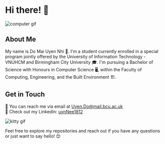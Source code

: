 # Hi there! 👋
![computer gif](https://i.pinimg.com/originals/57/18/5d/57185d2176d7cbaebdb74c00ce1b9ebf.gif)
## About Me
My name is Do Mai Uyen Nhi 🌸. I'm a student currently enrolled in a special program jointly offered by the University of Information Technology - VNUHCM and Birmingham City University 🎓. I'm pursuing a Bachelor of Science with Honours in Computer Science 🖥️, within the Faculty of Computing, Engineering, and the Built Environment 🏗️.

## Get in Touch
💌 You can reach me via email at [Uyen.Do@mail.bcu.ac.uk](mailto:Uyen.Do@mail.bcu.ac.uk)  
🔗 Check out my LinkedIn: [uynNee1812](https://www.linkedin.com/in/uynnee1812/)

![kitty gif](https://media.tenor.com/Cdsz67OHTE0AAAAj/kitty-cat.gif)

Feel free to explore my repositories and reach out if you have any questions or just want to say hello! 😊
